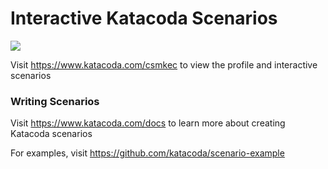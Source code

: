 # Interactive Katacoda Scenarios

[![](http://shields.katacoda.com/katacoda/csmkec/count.svg)](https://www.katacoda.com/csmkec "Get your profile on Katacoda.com")

Visit https://www.katacoda.com/csmkec to view the profile and interactive scenarios

### Writing Scenarios
Visit https://www.katacoda.com/docs to learn more about creating Katacoda scenarios

For examples, visit https://github.com/katacoda/scenario-example

